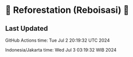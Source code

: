 
# 🌳 Reforestation (Reboisasi) 🌲

## Last Updated

GitHub Actions time: Tue Jul  2 20:19:32 UTC 2024

Indonesia/Jakarta time: Wed Jul  3 03:19:32 WIB 2024
